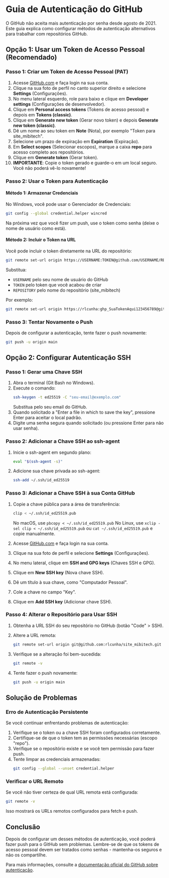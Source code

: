 # Guia de Autenticação do GitHub

O GitHub não aceita mais autenticação por senha desde agosto de 2021. Este guia explica como configurar métodos de autenticação alternativos para trabalhar com repositórios GitHub.

## Opção 1: Usar um Token de Acesso Pessoal (Recomendado)

### Passo 1: Criar um Token de Acesso Pessoal (PAT)

1. Acesse [GitHub.com](https://github.com) e faça login na sua conta.
2. Clique na sua foto de perfil no canto superior direito e selecione **Settings** (Configurações).
3. No menu lateral esquerdo, role para baixo e clique em **Developer settings** (Configurações de desenvolvedor).
4. Clique em **Personal access tokens** (Tokens de acesso pessoal) e depois em **Tokens (classic)**.
5. Clique em **Generate new token** (Gerar novo token) e depois **Generate new token (classic)**.
6. Dê um nome ao seu token em **Note** (Nota), por exemplo "Token para site_mibitech".
7. Selecione um prazo de expiração em **Expiration** (Expiração).
8. Em **Select scopes** (Selecionar escopos), marque a caixa **repo** para acesso completo aos repositórios.
9. Clique em **Generate token** (Gerar token).
10. **IMPORTANTE**: Copie o token gerado e guarde-o em um local seguro. Você não poderá vê-lo novamente!

### Passo 2: Usar o Token para Autenticação

#### Método 1: Armazenar Credenciais

No Windows, você pode usar o Gerenciador de Credenciais:

```bash
git config --global credential.helper wincred
```

Na próxima vez que você fizer um push, use o token como senha (deixe o nome de usuário como está).

#### Método 2: Incluir o Token na URL

Você pode incluir o token diretamente na URL do repositório:

```bash
git remote set-url origin https://USERNAME:TOKEN@github.com/USERNAME/REPOSITORY.git
```

Substitua:
- `USERNAME` pelo seu nome de usuário do GitHub
- `TOKEN` pelo token que você acabou de criar
- `REPOSITORY` pelo nome do repositório (site_mibitech)

Por exemplo:
```bash
git remote set-url origin https://rlcunha:ghp_SuaTokenAqui123456789@github.com/rlcunha/site_mibitech.git
```

### Passo 3: Tentar Novamente o Push

Depois de configurar a autenticação, tente fazer o push novamente:

```bash
git push -u origin main
```

## Opção 2: Configurar Autenticação SSH

### Passo 1: Gerar uma Chave SSH

1. Abra o terminal (Git Bash no Windows).
2. Execute o comando:
   ```bash
   ssh-keygen -t ed25519 -C "seu-email@exemplo.com"
   ```
   Substitua pelo seu email do GitHub.
3. Quando solicitado a "Enter a file in which to save the key", pressione Enter para aceitar o local padrão.
4. Digite uma senha segura quando solicitado (ou pressione Enter para não usar senha).

### Passo 2: Adicionar a Chave SSH ao ssh-agent

1. Inicie o ssh-agent em segundo plano:
   ```bash
   eval "$(ssh-agent -s)"
   ```
2. Adicione sua chave privada ao ssh-agent:
   ```bash
   ssh-add ~/.ssh/id_ed25519
   ```

### Passo 3: Adicionar a Chave SSH à sua Conta GitHub

1. Copie a chave pública para a área de transferência:
   ```bash
   clip < ~/.ssh/id_ed25519.pub
   ```
   No macOS, use `pbcopy < ~/.ssh/id_ed25519.pub`
   No Linux, use `xclip -sel clip < ~/.ssh/id_ed25519.pub` ou `cat ~/.ssh/id_ed25519.pub` e copie manualmente.

2. Acesse [GitHub.com](https://github.com) e faça login na sua conta.
3. Clique na sua foto de perfil e selecione **Settings** (Configurações).
4. No menu lateral, clique em **SSH and GPG keys** (Chaves SSH e GPG).
5. Clique em **New SSH key** (Nova chave SSH).
6. Dê um título à sua chave, como "Computador Pessoal".
7. Cole a chave no campo "Key".
8. Clique em **Add SSH key** (Adicionar chave SSH).

### Passo 4: Alterar o Repositório para Usar SSH

1. Obtenha a URL SSH do seu repositório no GitHub (botão "Code" > SSH).
2. Altere a URL remota:
   ```bash
   git remote set-url origin git@github.com:rlcunha/site_mibitech.git
   ```

3. Verifique se a alteração foi bem-sucedida:
   ```bash
   git remote -v
   ```

4. Tente fazer o push novamente:
   ```bash
   git push -u origin main
   ```

## Solução de Problemas

### Erro de Autenticação Persistente

Se você continuar enfrentando problemas de autenticação:

1. Verifique se o token ou a chave SSH foram configurados corretamente.
2. Certifique-se de que o token tem as permissões necessárias (escopo "repo").
3. Verifique se o repositório existe e se você tem permissão para fazer push.
4. Tente limpar as credenciais armazenadas:
   ```bash
   git config --global --unset credential.helper
   ```

### Verificar o URL Remoto

Se você não tiver certeza de qual URL remota está configurada:

```bash
git remote -v
```

Isso mostrará os URLs remotos configurados para fetch e push.

## Conclusão

Depois de configurar um desses métodos de autenticação, você poderá fazer push para o GitHub sem problemas. Lembre-se de que os tokens de acesso pessoal devem ser tratados como senhas - mantenha-os seguros e não os compartilhe.

Para mais informações, consulte a [documentação oficial do GitHub sobre autenticação](https://docs.github.com/en/authentication).